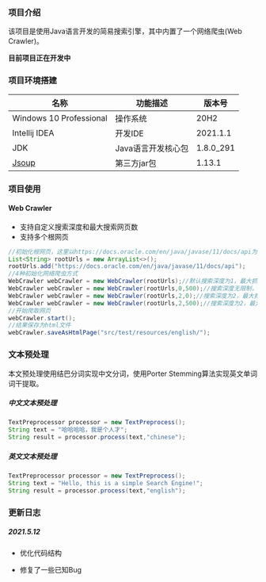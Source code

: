### 项目介绍

该项目是使用Java语言开发的简易搜索引擎，其中内置了一个网络爬虫(Web Crawler)。

**目前项目正在开发中**

### **项目环境搭建**

| 名称                                  | 功能描述           | 版本号    |
| ------------------------------------- | ------------------ | --------- |
| Windows 10 Professional               | 操作系统           | 20H2      |
| Intellij IDEA                         | 开发IDE            | 2021.1.1  |
| JDK                                   | Java语言开发核心包 | 1.8.0_291 |
| [Jsoup](https://github.com/jhy/jsoup) | 第三方jar包        | 1.13.1    |

### 项目使用

#### Web Crawler

- 支持自定义搜索深度和最大搜索网页数
- 支持多个根网页

```java
//初始化根网页，这里以https://docs.oracle.com/en/java/javase/11/docs/api为跟网页
List<String> rootUrls = new ArrayList<>();
rootUrls.add("https://docs.oracle.com/en/java/javase/11/docs/api");
//4种初始化网络爬虫方式
WebCrawler webCrawler = new WebCrawler(rootUrls);//默认搜索深度为1，最大抓取网页100个
WebCrawler webCrawler = new WebCrawler(rootUrls,0,500);//搜索深度无限制，最大抓取网页500个
WebCrawler webCrawler = new WebCrawler(rootUrls,2,0);//搜索深度为2，最大抓取网页无限制
WebCrawler webCrawler = new WebCrawler(rootUrls,2,500);//搜索深度为2，最大抓取网页500个
//开始爬取网页
webCrawler.start();
//结果保存为html文件
webCrawler.saveAsHtmlPage("src/test/resources/english/");
```



### 文本预处理

本文预处理使用结巴分词实现中文分词，使用Porter Stemming算法实现英文单词词干提取。

##### 中文文本预处理

```java
TextPreprocessor processor = new TextPreprocess();
String text = "哈哈哈哈，我是个人才";
String result = processor.process(text,"chinese");
```

##### 英文文本预处理

```java
TextPreprocessor processor = new TextPreprocess();
String text = "Hello, this is a simple Search Engine!";
String result = processor.process(text,"english");
```

### 更新日志

##### 2021.5.12

- 优化代码结构

- 修复了一些已知Bug